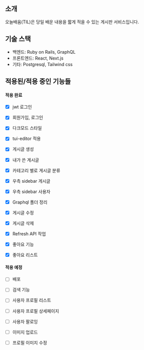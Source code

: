 ## 소개

오늘배움(TIL)은 당일 배운 내용을 짧게 적을 수 있는 게시판 서비스입니다.

## 기술 스택

- 백엔드: Ruby on Rails, GraphQL
- 프론트엔드: React, Next.js
- 기타: Postgresql, Tailwind css

## 적용된/적용 중인 기능들

#### 적용 완료

- [x] jwt 로그인
- [x] 회원가입, 로그인
- [x] 다크모드 스타일
- [x] tui-editor 적용
- [x] 게시글 생성
- [x] 내가 쓴 게시글
- [x] 카테고리 별로 게시글 분류
- [x] 우측 sidebar 게시글
- [x] 우측 sidebar 사용자

- [x] Graphql 폴더 정리
- [x] 게시글 수정
- [x] 게시글 삭제

- [x] Refresh API 작업
- [x] 좋아요 기능
- [x] 좋아요 리스트

#### 적용 예정

- [ ] 배포

- [ ] 검색 기능
- [ ] 사용자 프로필 리스트
- [ ] 사용자 프로필 상세페이지

- [ ] 사용자 팔로잉

- [ ] 이미지 업로드
- [ ] 프로필 이미지 수정
